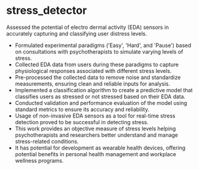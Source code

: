 # stress_detector

Assessed the potential of electro dermal activity (EDA) sensors in accurately capturing and classifying user distress levels.
- Formulated experimental paradigms ('Easy', 'Hard', and 'Pause') based on consultations with psychotherapists to simulate varying levels of stress.
- Collected EDA data from users during these paradigms to capture physiological responses associated with different stress levels.
- Pre-processed the collected data to remove noise and standardize measurements, ensuring clean and reliable inputs for analysis.
- Implemented a classification algorithm to create a predictive model that classifies users as stressed or not stressed based on their EDA data.
- Conducted validation and performance evaluation of the model using standard metrics to ensure its accuracy and reliability.
- Usage of non-invasive EDA sensors as a tool for real-time stress detection proved to be successful in detecting stress. 
- This work provides an objective measure of stress levels helping psychotherapists and researchers better understand and manage stress-related conditions.
- It has potential for development as wearable health devices, offering potential benefits in personal health management and workplace wellness programs.
